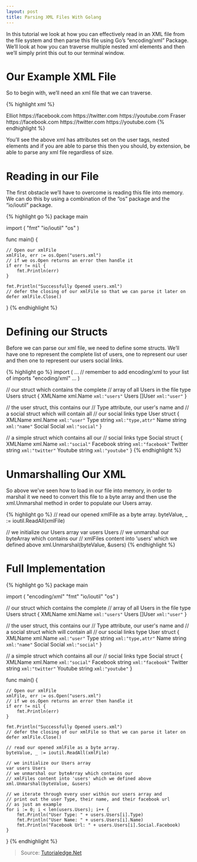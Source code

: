 ```yaml
---
layout: post
title: Parsing XML Files With Golang
---
```



In this tutorial we look at how you can effectively read in an XML file from the file system and then parse this file using Go’s “encoding/xml” Package. We’ll look at how you can traverse multiple nested xml elements and then we’ll simply print this out to our terminal window.

# Our Example XML File #

So to begin with, we’ll need an xml file that we can traverse.

{% highlight xml %}
<?xml version="1.0" encoding="UTF-8"?>
<users>
  <user type="admin">
    <name>Elliot</name>
    <social>
      <facebook>https://facebook.com</facebook>
      <twitter>https://twitter.com</twitter>
      <youtube>https://youtube.com</youtube>
    </social>
  </user>
  <user type="reader">
    <name>Fraser</name>
    <social>
      <facebook>https://facebook.com</facebook>
      <twitter>https://twitter.com</twitter>
      <youtube>https://youtube.com</youtube>
    </social>
  </user>
</users>
{% endhighlight %}

You’ll see the above xml has attributes set on the user tags, nested elements and if you are able to parse this then you should, by extension, be able to parse any xml file regardless of size.

# Reading in our File #

The first obstacle we’ll have to overcome is reading this file into memory. We can do this by using a combination of the “os” package and the “io/ioutil” package.

{% highlight go %}
package main


import (
    "fmt"
    "io/ioutil"
    "os"
)

func main() {

    // Open our xmlFile
    xmlFile, err := os.Open("users.xml")
    // if we os.Open returns an error then handle it
    if err != nil {
        fmt.Println(err)
    }

    fmt.Println("Successfully Opened users.xml")
    // defer the closing of our xmlFile so that we can parse it later on
    defer xmlFile.Close()

}
{% endhighlight %}

# Defining our Structs #

Before we can parse our xml file, we need to define some structs. We’ll have one to represent the complete list of users, one to represent our user and then one to represent our users social links.

{% highlight go %}
import (
  ...
  // remember to add encoding/xml to your list of imports
    "encoding/xml"
    ...
)

// our struct which contains the complete
// array of all Users in the file
type Users struct {
    XMLName xml.Name `xml:"users"`
    Users   []User   `xml:"user"`
}

// the user struct, this contains our
// Type attribute, our user's name and
// a social struct which will contain all
// our social links
type User struct {
    XMLName xml.Name `xml:"user"`
    Type    string   `xml:"type,attr"`
    Name    string   `xml:"name"`
    Social  Social   `xml:"social"`
}

// a simple struct which contains all our
// social links
type Social struct {
    XMLName  xml.Name `xml:"social"`
    Facebook string   `xml:"facebook"`
    Twitter  string   `xml:"twitter"`
    Youtube  string   `xml:"youtube"`
}
{% endhighlight %}

# Unmarshalling Our XML #

So above we’ve seen how to load in our file into memory, in order to marshal it we need to convert this file to a byte array and then use the xml.Unmarshal method in order to populate our Users array.

{% highlight go %}
// read our opened xmlFile as a byte array.
byteValue, _ := ioutil.ReadAll(xmlFile)

// we initialize our Users array
var users Users
// we unmarshal our byteArray which contains our
// xmlFiles content into 'users' which we defined above
xml.Unmarshal(byteValue, &users)
{% endhighlight %}

# Full Implementation #

{% highlight go %}
package main

import (
    "encoding/xml"
    "fmt"
    "io/ioutil"
    "os"
)

// our struct which contains the complete
// array of all Users in the file
type Users struct {
    XMLName xml.Name `xml:"users"`
    Users   []User   `xml:"user"`
}

// the user struct, this contains our
// Type attribute, our user's name and
// a social struct which will contain all
// our social links
type User struct {
    XMLName xml.Name `xml:"user"`
    Type    string   `xml:"type,attr"`
    Name    string   `xml:"name"`
    Social  Social   `xml:"social"`
}

// a simple struct which contains all our
// social links
type Social struct {
    XMLName  xml.Name `xml:"social"`
    Facebook string   `xml:"facebook"`
    Twitter  string   `xml:"twitter"`
    Youtube  string   `xml:"youtube"`
}

func main() {

    // Open our xmlFile
    xmlFile, err := os.Open("users.xml")
    // if we os.Open returns an error then handle it
    if err != nil {
        fmt.Println(err)
    }

    fmt.Println("Successfully Opened users.xml")
    // defer the closing of our xmlFile so that we can parse it later on
    defer xmlFile.Close()

    // read our opened xmlFile as a byte array.
    byteValue, _ := ioutil.ReadAll(xmlFile)

    // we initialize our Users array
    var users Users
    // we unmarshal our byteArray which contains our
    // xmlFiles content into 'users' which we defined above
    xml.Unmarshal(byteValue, &users)

    // we iterate through every user within our users array and
    // print out the user Type, their name, and their facebook url
    // as just an example
    for i := 0; i < len(users.Users); i++ {
        fmt.Println("User Type: " + users.Users[i].Type)
        fmt.Println("User Name: " + users.Users[i].Name)
        fmt.Println("Facebook Url: " + users.Users[i].Social.Facebook)
    }

}
{% endhighlight %}

> Source: [Tutorialedge.Net](https://tutorialedge.net/golang/parsing-xml-with-golang)
